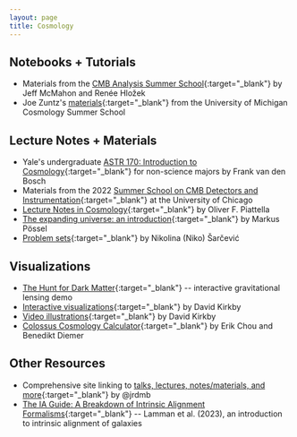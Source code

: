 ```yaml
---
layout: page
title: Cosmology
---
```


<!-- ## Textbooks -->

## Notebooks + Tutorials
- Materials from the [CMB Analysis Summer School](https://github.com/jeffmcm1977/CMBAnalysis_SummerSchool){:target="_blank"} by Jeff McMahon and Renée Hložek
- Joe Zuntz's [materials](https://github.com/joezuntz/michigan){:target="_blank"} from the University of Michigan Cosmology Summer School

## Lecture Notes + Materials 
- Yale's undergraduate [ASTR 170: Introduction to Cosmology](http://www.astro.yale.edu/vdbosch/Introduction_to_Cosmology.pdf){:target="_blank"} for non-science majors by Frank van den Bosch
- Materials from the 2022 [Summer School on CMB Detectors and Instrumentation](https://kicp-workshops.uchicago.edu/2022-CMB-SCHOOL/presentations.php){:target="_blank"} at the University of Chicago
- [Lecture Notes in Cosmology](https://arxiv.org/abs/1803.00070){:target="_blank"} by Oliver F. Piattella
- [The expanding universe: an introduction](https://arxiv.org/abs/1712.10315){:target="_blank"} by Markus Pössel
- [Problem sets](https://github.com/nikosarcevic/PhysicsProblemSets#astro){:target="_blank"} by Nikolina (Niko) Šarčević

## Visualizations
- [The Hunt for Dark Matter](https://gravitational-lensing.explored.info){:target="_blank"} -- interactive gravitational lensing demo
- [Interactive visualizations](https://dkirkby.github.io/cosmo-demo/){:target="_blank"} by David Kirkby
- [Video illustrations](https://www.youtube.com/playlist?list=PL7OMoi4OS2cxFlneU57--8iCOf6bESH9c){:target="_blank"} by David Kirkby
- [Colossus Cosmology Calculator](https://colossus.astro.umd.edu){:target="_blank"} by Erik Chou and Benedikt Diemer

## Other Resources
- Comprehensive site linking to [talks, lectures, notes/materials, and more](https://jrdmb.netlify.app){:target="_blank"} by @jrdmb
- [The IA Guide: A Breakdown of Intrinsic Alignment Formalisms](https://arxiv.org/abs/2309.08605){:target="_blank"} -- Lamman et al. (2023), an introduction to intrinsic alignment of galaxies
